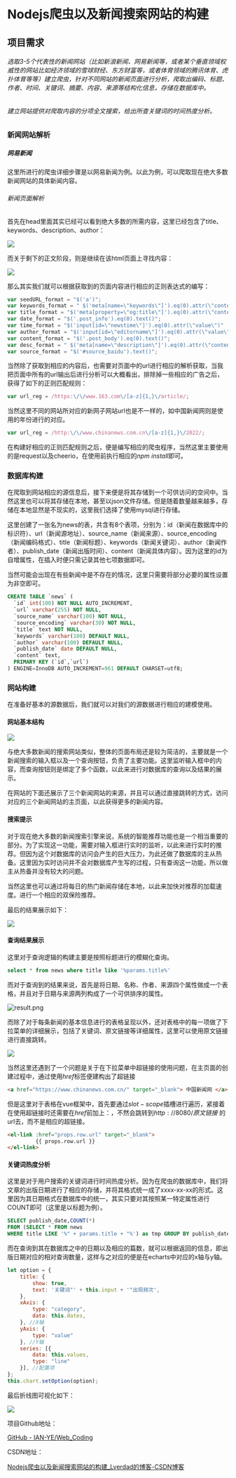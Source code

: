 # Nodejs爬虫以及新闻搜索网站的构建

## 项目需求

###### 选取3-5个代表性的新闻网站（比如新浪新闻、网易新闻等，或者某个垂直领域权威性的网站比如经济领域的雪球财经、东方财富等，或者体育领域的腾讯体育、虎扑体育等等）建立爬虫，针对不同网站的新闻页面进行分析，爬取出编码、标题、作者、时间、关键词、摘要、内容、来源等结构化信息，存储在数据库中。

###### 建立网站提供对爬取内容的分项全文搜索，给出所查关键词的时间热度分析。

### 新闻网站解析

##### 网易新闻

这里所进行的爬虫详细步骤是以网易新闻为例。以此为例，可以爬取现在绝大多数新闻网站的具体新闻内容。

###### 新闻页面解析

首先在head里面其实已经可以看到绝大多数的所需内容，这里已经包含了title、keywords、description、author：

![](C:\Users\86189\AppData\Roaming\marktext\images\2022-07-22-21-46-22-image.png)

而关于剩下的正文阶段，则是继续在该html页面上寻找内容：

![](C:\Users\86189\AppData\Roaming\marktext\images\2022-07-22-21-48-17-image.png)

那么其实我们就可以根据获取到的页面内容进行相应的正则表达式的编写：

```js
var seedURL_format = "$('a')";
var keywords_format = " $('meta[name=\"keywords\"]').eq(0).attr(\"content\")";
var title_format = "$('meta[property=\"og:title\"]').eq(0).attr(\"content\")";
var date_format = "$('.post_info').eq(0).text()";
var time_format = "$('input[id=\"newstime\"]').eq(0).attr(\"value\")"
var author_format = "$('input[id=\"editorname\"]').eq(0).attr(\"value\")";
var content_format = "$('.post_body').eq(0).text()";
var desc_format = " $('meta[name=\"description\"]').eq(0).attr(\"content\")";
var source_format = "$('#source_baidu').text()";
```

当然除了获取到相应的内容后，也需要对页面中的url进行相应的解析获取，当我把页面中所有的url输出后进行分析可以大概看出，排除掉一些相应的广告之后，获得了如下的正则匹配规则：

```js
var url_reg = /https:\/\/www.163.com\/[a-z]{1,}\/article/;
```

当然这里不同的网站所对应的新网子网站url也是不一样的，如中国新闻网则是使用的年份进行的对应。

```js
var url_reg = /http:\/\/www.chinanews.com.cn\/[a-z]{1,}\/2022/;
```

在构建好相应的正则匹配规则之后，便是编写相应的爬虫程序，当然这里主要使用的是request以及cheerio，在使用前执行相应的$npm\  install$即可。

### 数据库构建

在爬取到网站相应的源信息后，接下来便是将其存储到一个可供访问的空间中。当然这里也可以将其存储在本地，甚至以json文件存储。但是随着数量越来越多，存储在本地显然是不现实的，这里我们选择了使用mysql进行存储。

这里创建了一张名为news的表，共含有8个表项，分别为：id（新闻在数据库中的标识符）、url（新闻源地址）、source_name（新闻来源）、source_encoding（新闻编码格式）、title（新闻标题）、keywords（新闻关键词）、author（新闻作者）、publish_date（新闻出版时间）、content（新闻具体内容）。因为这里的id为自增属性，在插入时便只需记录其他七项数据即可。

当然可能会出现在有些新闻中是不存在的情况，这里只需要将部分必要的属性设置为非空即可。

```sql
CREATE TABLE `news` (
  `id` int(100) NOT NULL AUTO_INCREMENT,
  `url` varchar(255) NOT NULL,
  `source_name` varchar(100) NOT NULL,
  `source_encoding` varchar(30) NOT NULL,
  `title` text NOT NULL,
  `keywords` varchar(100) DEFAULT NULL,
  `author` varchar(100) DEFAULT NULL,
  `publish_date` date DEFAULT NULL,
  `content` text,
  PRIMARY KEY (`id`,`url`)
) ENGINE=InnoDB AUTO_INCREMENT=961 DEFAULT CHARSET=utf8;
```

### 网站构建

在准备好基本的源数据后，我们就可以对我们的源数据进行相应的建模使用。

#### 网站基本结构

![](C:\Users\86189\AppData\Roaming\marktext\images\2022-07-22-13-54-07-image.png)

与绝大多数新闻的搜索网站类似，整体的页面布局还是较为简洁的，主要就是一个新闻搜索的输入框以及一个查询按钮，负责了主要功能。这里监听输入框中的内容，而查询按钮则是绑定了多个函数，以此来进行对数据库的查询以及结果的展示。

在网站的下面还展示了三个新闻网站的来源，并且可以通过直接跳转的方式，访问对应的三个新闻网站的主页面，以此获得更多的新闻内容。

#### 搜索提示

对于现在绝大多数的新闻搜索引擎来说，系统的智能推荐功能也是一个相当重要的部分。为了实现这一功能，需要对输入框进行实时的监听，以此来进行实时的推荐。但因为这个对数据库的访问会产生的巨大压力，为此还做了数据库的主从热备。这里因为实时访问并不会对数据库产生写的过程，只有查询这一功能，所以做主从热备并没有较大的问题。

当然这里也可以通过将每日的热门新闻存储在本地，以此来加快对推荐的加载速度。进行一个相应的双保险推荐。

最后的结果展示如下：

![](C:\Users\86189\AppData\Roaming\marktext\images\2022-07-22-14-46-16-image.png)

#### 查询结果展示

这里对于查询逻辑的构建主要是按照标题进行的模糊化查询。

```sql
select * from news where title like '%params.title%'
```

而对于查询到的结果来说，首先是将日期、名称、作者、来源四个属性做成一个表格，并且对于日期与来源两列构成了一个可供排序的属性。

![result.png](C:\Users\86189\Desktop\result.png)

而除了对于每条新闻的基本信息进行的表格呈现以外，还对表格中的每一项做了下拉菜单的详细展示，包括了关键词、原文链接等详细属性，这里可以使用原文链接进行直接跳转。

![](C:\Users\86189\AppData\Roaming\marktext\images\2022-07-22-22-42-31-image.png)

当然这里还遇到了一个问题是关于在下拉菜单中超链接的使用问题，在主页面的创建过程中，通过使用$href$标签便建构出了超链接

```html
<a href="https://www.chinanews.com.cn/" target="_blank"> 中国新闻网 </a>
```

但是这里对于表格在vue框架中，首先要通过$slot-scope$插槽进行遍历，紧接着在使用超链接时还需要在$href$前加上：，不然会跳转到$http://8080/原文链接$ 的url去，而不是相应的超链接。

```html
<el-link :href="props.row.url" target="_blank">
         {{ props.row.url }}
</el-link>
```

#### 关键词热度分析

这里是对于用户搜索的关键词进行时间热度分析。因为在爬虫的数据库中，我们将文章的出版日期进行了相应的存储，并将其格式统一成了xxxx-xx-xx的形式。这里因为其日期格式在数据库中的统一，其实只要对其按照某一特定属性进行COUNT即可（这里是以标题为例）。

```sql
SELECT publish_date,COUNT(*) 
FROM (SELECT * FROM news 
WHERE title LIKE '%" + params.title + "%') as tmp GROUP BY publish_date;
```

而在查询到其在数据库之中的日期以及相应的篇数，就可以根据返回的信息，即出版日期对应的相对查询数量，这样与之对应的便是在echarts中对应的x轴与y轴。

```js
let option = {
    title: {
        show: true,
        text: '关键词"' + this.input + '"出现频次',
    },
    xAxis: {
        type: "category",
        data: this.dates,
    }, //X轴
    yAxis: {
        type: "value"
    }, //Y轴
    series: [{
        data: this.values,
        type: "line"
    }], //配置项
};
this.chart.setOption(option);
```

最后折线图可视化如下：

![](C:\Users\86189\AppData\Roaming\marktext\images\2022-07-22-21-14-21-image.png)

项目Github地址：

[GitHub - IAN-YE/Web_Coding](https://github.com/IAN-YE/Web_Coding)

CSDN地址：

[Nodejs爬虫以及新闻搜索网站的构建_Lverdad的博客-CSDN博客](https://blog.csdn.net/Lverdad/article/details/125941837?spm=1001.2014.3001.5502)



